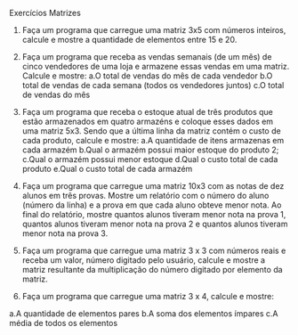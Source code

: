 Exercícios Matrizes

1)	Faça um programa que carregue uma matriz 3x5 com números inteiros, calcule e mostre a quantidade de elementos entre 15 e 20.

2)	Faça um programa que receba as vendas semanais (de um mês) de cinco vendedores de uma loja e armazene essas vendas em uma matriz. Calcule e mostre:
a.O total de vendas do mês de cada vendedor
b.O total de vendas de cada semana (todos os vendedores juntos)
c.O total de vendas do mês

3)	Faça um programa que receba o estoque atual de três produtos que estão armazenados em quatro armazéns e coloque esses dados em uma matriz 5x3. Sendo que a última linha da matriz contém o custo de cada produto, calcule e mostre:
a.A quantidade de itens  armazenas em cada armazém
b.Qual o armazém possui maior estoque do produto 2;
c.Qual o armazém possui menor estoque
d.Qual o custo total de cada produto
e.Qual o custo total de cada armazém

4)	Faça um programa que carregue uma matriz 10x3 com as notas de dez alunos em três provas. Mostre um relatório com o número do aluno (número da linha) e a prova em que cada aluno obteve menor nota. Ao final do relatório, mostre quantos alunos tiveram menor nota na prova 1, quantos alunos tiveram menor nota na prova 2 e quantos alunos tiveram menor nota na prova 3.

5)	Faça um programa que carregue uma matriz 3 x 3 com números reais e receba um valor, número digitado pelo usuário, calcule e mostre a matriz resultante da multiplicação do número digitado por elemento da matriz.

6)	Faça um programa que carregue uma matriz 3 x 4, calcule e mostre:

a.A quantidade de elementos pares
b.A soma dos elementos ímpares
c.A média de todos os elementos
